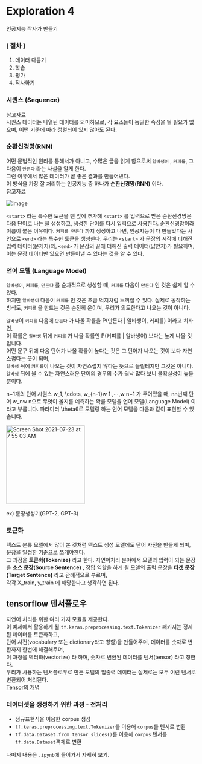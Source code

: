 # Exploration 4
인공지능 작사가 만들기


### [ 절차 ]
1. 데이터 다듬기
2. 학습
3. 평가
4. 작사하기

### 시퀀스 (Sequence)
[참고자료](https://python.bakyeono.net/chapter-5-2.html)   
시퀀스 데이터는 나열된 데이터를 의미하므로, 각 요소들이 동일한 속성을 띌 필요가 없으며, 어떤 기준에 따라 정렬되어 있지 않아도 된다.

### 순환신경망(RNN)
어떤 문법적인 원리를 통해서가 아니고, 수많은 글을 읽게 함으로써 `알바생이` , `커피를`, 그다음이 `만든다` 라는 사실을 알게 한다.    
그런 이유에서 많은 데이터가 곧 좋은 결과를 만들어낸다.   
이 방식을 가장 잘 처리하는 인공지능 중 하나가 **순환신경망(RNN)** 이다.   
[참고자료](https://wikidocs.net/22886)

![image](https://user-images.githubusercontent.com/25050210/126717787-d89b2ce8-84e1-43d6-bef1-fb9d50037a44.png)

`<start>` 라는 특수한 토큰을 맨 앞에 추가해 `<start>` 를 입력으로 받은 순환신경망은 다음 단어로 나는 을 생성하고, 생성한 단어를 다시 입력으로 사용한다.
순환신경망이라 이름이 붙은 이유이다. `커피를 만든다` 까지 생성하고 나면, 인공지능이 다 만들었다는 사인으로 `<end>` 라는 특수한 토큰을 생성한다.
우리는 `<start>` 가 문장의 시작에 더해진 입력 데이터(문제지)와, `<end>` 가 문장의 끝에 더해진 출력 데이터(답안지)가 필요하며,    
이는 문장 데이터만 있으면 만들어낼 수 있다는 것을 알 수 있다.

### 언어 모델 (Language Model)
`알바생이`, `커피를`, `만든다` 를 순차적으로 생성할 때, `커피를` 다음이 `만든다` 인 것은 쉽게 알 수 있다.    
하지만 `알바생이` 다음이 `커피를` 인 것은 조금 억지처럼 느껴질 수 있다. 실제로 동작하는 방식도, `커피를` 을 만드는 것은 순전히 운이며, 우리가 의도한다고 나오는 것이 아니다.

`알바생`이 `커피를` 다음에 `만든다` 가 나올 확률을 P(만든다 | 알바생이, 커피를) 이라고 치자면,    
이 확률은 `알바생` 뒤에 `커피를` 가 나올 확률인 P(커피를 | 알바생이) 보다는 높게 나올 것입니다.    
어떤 문구 뒤에 다음 단어가 나올 확률이 높다는 것은 그 단어가 나오는 것이 보다 자연스럽다는 뜻이 되며,    
`알바생` 뒤에 `커피를`이 나오는 것이 자연스럽지 않다는 뜻으로 들릴테지만 그것은 아니다.   
`알바생` 뒤에 올 수 있는 자연스러운 단어의 경우의 수가 워낙 많다 보니 불확실성이 높을 뿐이다.

n−1개의 단어 시퀀스 w_1, \cdots, w_{n-1}w 1 ,⋯,w n−1 가 주어졌을 때, nn번째 단어 w_nw n으로 무엇이 올지를 예측하는 확률 모델을 언어 모델(Language Model) 이라고 부릅니다. 파라미터 \thetaθ로 모델링 하는 언어 모델을 다음과 같이 표현할 수 있습니다.

<img width="208" alt="Screen Shot 2021-07-23 at 7 55 03 AM" src="https://user-images.githubusercontent.com/25050210/126719108-0621ae69-2f2f-4064-9cea-82dea8774c69.png">

ex) 문장생성기(GPT-2, GPT-3)

### 토근화
텍스트 분류 모델에서 많이 본 것처럼 텍스트 생성 모델에도 단어 사전을 만들게 되며, 문장을 일정한 기준으로 쪼개야한다.   
그 과정을 **토큰화(Tokenize)** 라고 한다.
자연어처리 분야에서 모델의 입력이 되는 문장을 **소스 문장(Source Sentence)** , 정답 역할을 하게 될 모델의 출력 문장을 **타겟 문장(Target Sentence)** 라고 관례적으로 부르며,    
각각 X_train, y_train 에 해당한다고 생각하면 된다.

## tensorflow 텐서플로우
자연어 처리를 위한 여러 가지 모듈을 제공한다.    
이 예제에서 활용하게 될 `tf.keras.preprocessing.text.Tokenizer` 패키지는 정제된 데이터를 토큰화하고,    
단어 사전(vocabulary 또는 dictionary라고 칭함)을 만들어주며, 데이터를 숫자로 변환까지 한번에 해결해주며,    
이 과정을 벡터화(vectorize) 라 하며, 숫자로 변환된 데이터를 텐서(tensor) 라고 칭한다.    
우리가 사용하는 텐서플로우로 만든 모델의 입출력 데이터는 실제로는 모두 이런 텐서로 변환되어 처리된다.   
[Tensor의 개념](https://rekt77.tistory.com/102)

### 데이터셋을 생성하기 위한 과정 - 전처리
- 정규표현식을 이용한 corpus 생성
- `tf.keras.preprocessing.text.Tokenizer`를 이용해 `corpus`를 텐서로 변환
- `tf.data.Dataset.from_tensor_slices()`를 이용해 `corpus` 텐서를 `tf.data.Dataset`객체로 변환

나머지 내용은 `.ipynb`에 들어가서 자세히 보기.

